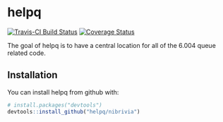 # helpq
[![Travis-CI Build Status](https://travis-ci.org/nibrivia/helpq.svg?branch=master)](https://travis-ci.org/nibrivia/helpq)
[![Coverage Status](https://img.shields.io/codecov/c/github/nibrivia/helpq/master.svg)](https://codecov.io/github/nibrivia/helpq?branch=master)


The goal of helpq is to have a central location for all of the 6.004 queue related code.

## Installation

You can install helpq from github with:

```R
# install.packages("devtools")
devtools::install_github("helpq/nibrivia")
```

